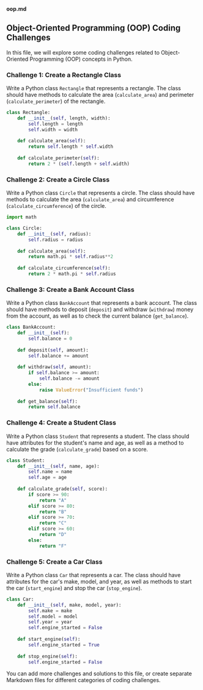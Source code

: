 **oop.md**

## Object-Oriented Programming (OOP) Coding Challenges

In this file, we will explore some coding challenges related to Object-Oriented Programming (OOP) concepts in Python.

### Challenge 1: Create a Rectangle Class

Write a Python class `Rectangle` that represents a rectangle. The class should have methods to calculate the area (`calculate_area`) and perimeter (`calculate_perimeter`) of the rectangle.

```python
class Rectangle:
    def __init__(self, length, width):
        self.length = length
        self.width = width
        
    def calculate_area(self):
        return self.length * self.width
    
    def calculate_perimeter(self):
        return 2 * (self.length + self.width)
```

### Challenge 2: Create a Circle Class

Write a Python class `Circle` that represents a circle. The class should have methods to calculate the area (`calculate_area`) and circumference (`calculate_circumference`) of the circle.

```python
import math

class Circle:
    def __init__(self, radius):
        self.radius = radius
        
    def calculate_area(self):
        return math.pi * self.radius**2
    
    def calculate_circumference(self):
        return 2 * math.pi * self.radius
```

### Challenge 3: Create a Bank Account Class

Write a Python class `BankAccount` that represents a bank account. The class should have methods to deposit (`deposit`) and withdraw (`withdraw`) money from the account, as well as to check the current balance (`get_balance`).

```python
class BankAccount:
    def __init__(self):
        self.balance = 0
        
    def deposit(self, amount):
        self.balance += amount
        
    def withdraw(self, amount):
        if self.balance >= amount:
            self.balance -= amount
        else:
            raise ValueError("Insufficient funds")
            
    def get_balance(self):
        return self.balance
```

### Challenge 4: Create a Student Class

Write a Python class `Student` that represents a student. The class should have attributes for the student's name and age, as well as a method to calculate the grade (`calculate_grade`) based on a score.

```python
class Student:
    def __init__(self, name, age):
        self.name = name
        self.age = age
        
    def calculate_grade(self, score):
        if score >= 90:
            return "A"
        elif score >= 80:
            return "B"
        elif score >= 70:
            return "C"
        elif score >= 60:
            return "D"
        else:
            return "F"
```

### Challenge 5: Create a Car Class

Write a Python class `Car` that represents a car. The class should have attributes for the car's make, model, and year, as well as methods to start the car (`start_engine`) and stop the car (`stop_engine`).

```python
class Car:
    def __init__(self, make, model, year):
        self.make = make
        self.model = model
        self.year = year
        self.engine_started = False
        
    def start_engine(self):
        self.engine_started = True
        
    def stop_engine(self):
        self.engine_started = False
```

You can add more challenges and solutions to this file, or create separate Markdown files for different categories of coding challenges.